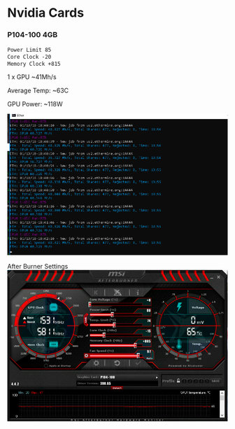 # Nvidia Cards

### P104-100 4GB

``` shell
Power Limit 85
Core Clock -20
Memory Clock +815
```

1 x GPU ~41Mh/s

Average Temp: ~63C

GPU Power: ~118W

![Ether](https://github.com/cfoo/mining/raw/master/Nvidia/p104_ether.png "Ether")

After Burner Settings
![Afterburner](https://github.com/cfoo/mining/raw/master/Nvidia/p104_afterburner.png "Afterburner")
